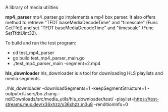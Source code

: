 A library of media utilities

**mp4_parser**
mp4_parser.go implements a mp4 box parser. It also offers method to retrieve "TFDT baseMediaDecodeTime" and "timescale" (Func GetTfdt) and set "TFDT baseMediaDecodeTime" and "timescale" (Func SetTfdtUint32). 

To build and run the test program: 
- cd test_mp4_parser
- go build test_mp4_parser_main.go
- ./test_mp4_parser_main -segment=2.mp4

**hls_downloader**
hls_downloader is a tool for downloading HLS playlists and media segments. 

./hls_downloader -downloadSegments=1 -keepSegmentStructure=1 -output=/Users/bo.zhang.-nd/Downloads/src/media_utils/hls_downloader/test/ -playlist=https://test-streams.mux.dev/x36xhzz/x36xhzz.m3u8 -renditionInfo=0

